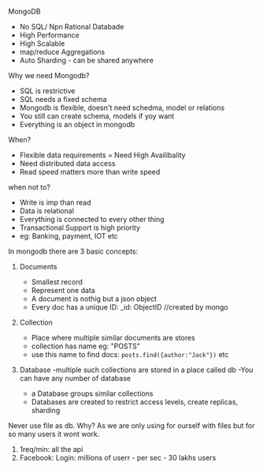 MongoDB
- No SQL/ Npn Rational Databade
- High Performance
- High Scalable
- map/reduce Aggregations
- Auto Sharding - can be shared anywhere 


Why we need Mongodb?
- SQL is restrictive
- SQL needs a fixed schema
- Mongodb is flexible, doesn't need schedma, model or relations
- You still can create schema, models if yoy want
- Everything is an object in mongodb


When?
- Flexible data requirements
= Need High Availibality
- Need distributed data access
- Read speed matters more than write speed

 
when not to?
- Write is imp than read
- Data is relational
- Everything is connected to every other thing
- Transactional Support is high priority
- eg: Banking, payment, IOT etc


In mongodb there are 3 basic concepts:
1. Documents
    - Smallest record
    - Represent one data
    - A document is nothig but a json object
    - Every doc has a unique ID: _id: ObjectID //created by mongo

2. Collection
    - Place where multiple similar documents are stores
    - collection has name eg: "POSTS"
    - use this name to find docs:
    `posts.find({author:"Jack"})` etc

3. Database
    -multiple such collections are stored in a place called db
    -You can have any number of database
    - a Database groups similar collections
    - Databases are created to restrict access levels, create replicas, sharding


Never use file as db. Why? As we are only using for ourself with files but for so many users it wont work.
1. 1req/min: all the api
2. Facebook: Login: millions of userr - per sec - 30 lakhs  users
